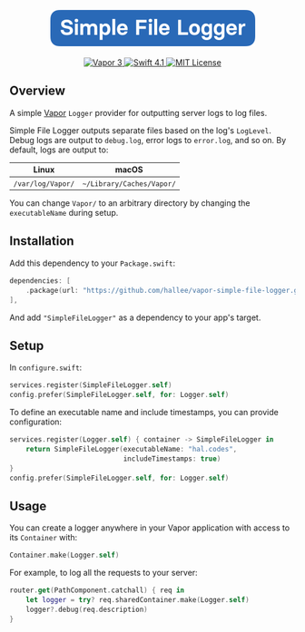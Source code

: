 <p align="center">
    <a href="https://vapor.codes">
        <img src="Logo.svg" width="361" height="64" alt="Simple File Logger Logo">
    </a>
    <br>
    <br>
    <a href="https://vapor.codes">
        <img src="http://img.shields.io/badge/vapor-3.0-brightgreen.svg" alt="Vapor 3">
    </a>
    <a href="https://swift.org">
        <img src="http://img.shields.io/badge/swift-4.1-brightgreen.svg" alt="Swift 4.1">
    </a>
    <a href="LICENSE">
        <img src="http://img.shields.io/badge/license-MIT-brightgreen.svg" alt="MIT License">
    </a>
</p>

## Overview

A simple [Vapor](https://vapor.codes) `Logger` provider for outputting server logs to log files.

Simple File Logger outputs separate files based on the log's `LogLevel`. Debug logs are output to `debug.log`, error logs to `error.log`, and so on. By default, logs are output to:

| Linux | macOS |
| ----- | ----- |
| `/var/log/Vapor/` | `~/Library/Caches/Vapor/` |

You can change `Vapor/` to an arbitrary directory by changing the `executableName` during setup.

## Installation

Add this dependency to your `Package.swift`:

```swift
dependencies: [
    .package(url: "https://github.com/hallee/vapor-simple-file-logger.git", from: "1.0.1"),
],
```

And add `"SimpleFileLogger"` as a dependency to your app's target.

## Setup

In `configure.swift`:

```swift
services.register(SimpleFileLogger.self)
config.prefer(SimpleFileLogger.self, for: Logger.self)
```

To define an executable name and include timestamps, you can provide configuration:

```swift
services.register(Logger.self) { container -> SimpleFileLogger in
    return SimpleFileLogger(executableName: "hal.codes", 
                            includeTimestamps: true)
}
config.prefer(SimpleFileLogger.self, for: Logger.self)
```

## Usage

You can create a logger anywhere in your Vapor application with access to its `Container` with:

```swift
Container.make(Logger.self)
```

For example, to log all the requests to your server:

```swift
router.get(PathComponent.catchall) { req in
    let logger = try? req.sharedContainer.make(Logger.self)
    logger?.debug(req.description)
}
```
